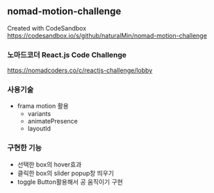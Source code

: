 ## nomad-motion-challenge
Created with CodeSandbox
https://codesandbox.io/s/github/naturalMin/nomad-motion-challenge

### 노마드코더 React.js Code Challenge
https://nomadcoders.co/c/reactjs-challenge/lobby

### 사용기술

* frama motion 활용
  * variants
  * animatePresence
  * layoutId

### 구현한 기능

* 선택한 box의 hover효과
* 클릭한 box의 slider popup창 띄우기
* toggle Button활용해서 공 움직이기 구현
